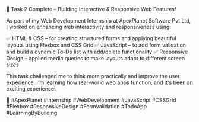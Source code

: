 🚀 Task 2 Complete – Building Interactive & Responsive Web Features!

As part of my Web Development Internship at ApexPlanet Software Pvt Ltd, I worked on enhancing web interactivity and responsiveness using:

✅ HTML & CSS – for creating structured forms and applying beautiful layouts using Flexbox and CSS Grid
✅ JavaScript – to add form validation and build a dynamic To-Do list with add/delete functionality
✅ Responsive Design – applied media queries to make layouts adapt to different screen sizes

This task challenged me to think more practically and improve the user experience. I'm learning how real-world web apps function, and it's been an exciting experience!

📌 #ApexPlanet #Internship #WebDevelopment #JavaScript #CSSGrid #Flexbox #ResponsiveDesign #FormValidation #TodoApp #LearningByBuilding
